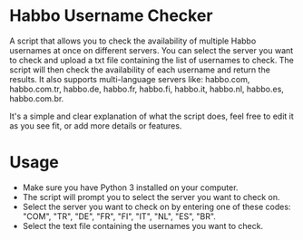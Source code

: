 # Habbo Username Checker
A script that allows you to check the availability of multiple Habbo usernames at once on different servers. You can select the server you want to check and upload a txt file containing the list of usernames to check. The script will then check the availability of each username and return the results. It also supports multi-language servers like: habbo.com, habbo.com.tr, habbo.de, habbo.fr, habbo.fi, habbo.it, habbo.nl, habbo.es, habbo.com.br.

It's a simple and clear explanation of what the script does, feel free to edit it as you see fit, or add more details or features.

# Usage

- Make sure you have Python 3 installed on your computer.
- The script will prompt you to select the server you want to check on.
- Select the server you want to check on by entering one of these codes: "COM", "TR", "DE", "FR", "FI", "IT", "NL", "ES", "BR".
- Select the text file containing the usernames you want to check.

